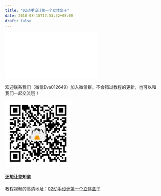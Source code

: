 ```yaml
---
title: "02动手设计第一个立体盒子"
date: 2018-08-15T17:53:52+08:00
draft: false
---
```





<div class="video">
<iframe src="//player.bilibili.com/player.html?aid=29528830&cid=51346001&page=1" scrolling="no" border="0" frameborder="no" framespacing="0" allowfullscreen="true"> </iframe>


欢迎联系我们（微信Eva012649）加入微信群，不会错过教程的更新，也可以和我们一起交流哦！

<img src="../img/eva.jpeg" style="width: 215px; margin: unset;"/>

#### 还想让您知道

教程视频的高清地址：[02动手设计第一个立体盒子](https://www.bilibili.com/video/av29528830)
